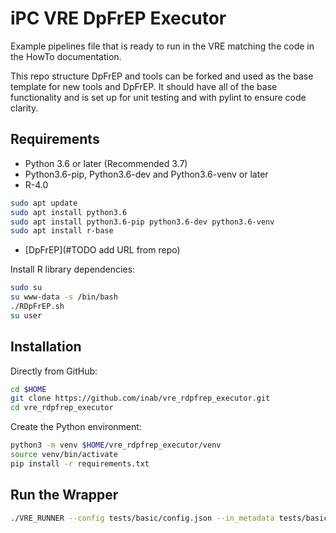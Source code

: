 # iPC VRE DpFrEP Executor
Example pipelines file that is ready to run in the VRE matching the code in the HowTo documentation.

This repo structure DpFrEP and tools can be forked and used as the base template for new tools and DpFrEP. 
It should have all of the base functionality and is set up for unit testing and with pylint to ensure code clarity.

## Requirements

- Python 3.6 or later (Recommended 3.7)
- Python3.6-pip, Python3.6-dev and Python3.6-venv or later
- R-4.0

```bash
sudo apt update
sudo apt install python3.6 
sudo apt install python3.6-pip python3.6-dev python3.6-venv
sudo apt install r-base
```

- [DpFrEP](#TODO add URL from repo)

Install R library dependencies:

```bash
sudo su
su www-data -s /bin/bash
./RDpFrEP.sh
su user
```

## Installation

Directly from GitHub:

```bash
cd $HOME
git clone https://github.com/inab/vre_rdpfrep_executor.git
cd vre_rdpfrep_executor
```

Create the Python environment:

```bash
python3 -m venv $HOME/vre_rdpfrep_executor/venv
source venv/bin/activate
pip install -r requirements.txt
```

## Run the Wrapper
```bash
./VRE_RUNNER --config tests/basic/config.json --in_metadata tests/basic/in_metadata.json --out_metadata out_metadata.json --log_file VRE_RUNNER.log
```
